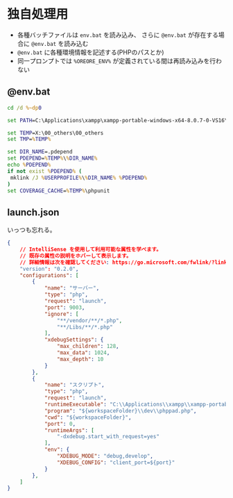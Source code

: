 # 独自処理用

* 各種バッチファイルは `env.bat` を読み込み、 さらに `@env.bat` が存在する場合に `@env.bat` を読み込む
* `@env.bat` に各種環境情報を記述する(PHPのパスとか)
* 同一プロンプトでは `%OREORE_ENV%` が定義されている間は再読み込みを行わない

## @env.bat

```bat
cd /d %~dp0

set PATH=C:\Applications\xampp\xampp-portable-windows-x64-8.0.7-0-VS16\xampp\php;%PATH%

set TEMP=X:\00_others\00_others
set TMP=%TEMP%

set DIR_NAME=.pdepend
set PDEPEND=%TEMP%\%DIR_NAME%
echo %PDEPEND%
if not exist %PDEPEND% (
 mklink /J %USERPROFILE%\%DIR_NAME% %PDEPEND%
)
set COVERAGE_CACHE=%TEMP%\phpunit
```

## launch.json

いっつも忘れる。

```json
{
	// IntelliSense を使用して利用可能な属性を学べます。
	// 既存の属性の説明をホバーして表示します。
	// 詳細情報は次を確認してください: https://go.microsoft.com/fwlink/?linkid=830387
	"version": "0.2.0",
	"configurations": [
		{
			"name": "サーバー",
			"type": "php",
			"request": "launch",
			"port": 9003,
			"ignore": [
				"**/vendor/**/*.php",
				"**/Libs/**/*.php"
			],
			"xdebugSettings": {
				"max_children": 128,
				"max_data": 1024,
				"max_depth": 10
			}
		},
		{
			"name": "スクリプト",
			"type": "php",
			"request": "launch",
			"runtimeExecutable": "C:\\Applications\\xampp\\xampp-portable-windows-x64-8.0.7-0-VS16\\xampp\\php\\php.exe",
			"program": "${workspaceFolder}\\dev\\phppad.php",
			"cwd": "${workspaceFolder}",
			"port": 0,
			"runtimeArgs": [
				"-dxdebug.start_with_request=yes"
			],
			"env": {
				"XDEBUG_MODE": "debug,develop",
				"XDEBUG_CONFIG": "client_port=${port}"
			}
		},
	]
}

```

